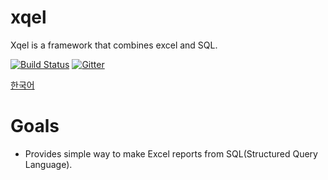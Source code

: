 # xqel
Xqel is a framework that combines excel and SQL.

[![Build Status](https://travis-ci.org/SeungyoonLee/xqel.svg?branch=master)](https://travis-ci.org/SeungyoonLee/xqel)
[![Gitter](https://badges.gitter.im/SeungyoonLee/xqel.svg)](https://gitter.im/SeungyoonLee/xqel?utm_source=badge&utm_medium=badge&utm_campaign=pr-badge&utm_content=badge)

[한국어](https://github.com/SeungyoonLee/xqel/blob/master/README.ko.md)

# Goals
- Provides simple way to make Excel reports from SQL(Structured Query Language).
